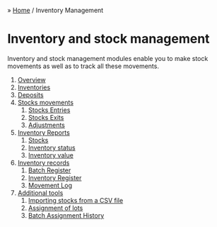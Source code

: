&raquo; [Home](../index.md) / Inventory Management

# Inventory and stock management

Inventory and stock management modules enable you to make stock movements as well as to track all these movements.

1. [Overview](./overview.md)
2. [Inventories](./inventory.md)
3. [Deposits](./depot.md)
4. [Stocks movements](./movement.md)
    1. [Stocks Entries](./movement.entry.md)
    2. [Stocks Exits](./movement.exit.md)
    3. [Adjustments](./movement.adjustment.md)
5. [Inventory Reports]()
    1. [Stocks]()
    2. [Inventory status]()
    3. [Inventory value]()
6. [Inventory records]()
    1. [Batch Register]()
    2. [Inventory Register]()
    3. [Movement Log]()
7. [Additional tools]()
    1. [Importing stocks from a CSV file]()
    2. [Assignment of lots]()
    2. [Batch Assignment History]()